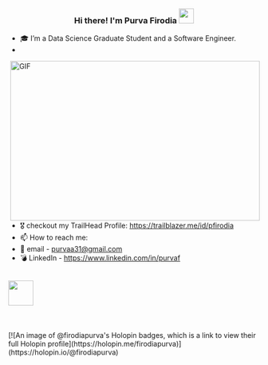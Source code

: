<h3 align="center"> Hi there! I'm Purva Firodia <img src = "https://raw.githubusercontent.com/MartinHeinz/MartinHeinz/master/wave.gif" width = 30px> </h3>

- 🎓 I’m a Data Science Graduate Student and a Software Engineer.
- 
<img align="right" alt="GIF" src="./code.gif" width="500" height="320"/>
 
- 🎖️ checkout my TrailHead Profile: https://trailblazer.me/id/pfirodia
- 📫 How to reach me: <br>
- 📧 email - purvaa31@gmail.com <br>
- 💣 LinkedIn - https://www.linkedin.com/in/purvaf
  <br><br>
<img src="https://raw.githubusercontent.com/innng/innng/master/assets/kyubey.gif" height="50" />
<br><br><br>
<br>
[![An image of @firodiapurva's Holopin badges, which is a link to view their full Holopin profile](https://holopin.me/firodiapurva)](https://holopin.io/@firodiapurva)
